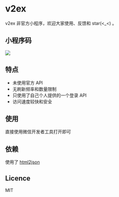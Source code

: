 # v2ex
v2ex 非官方小程序，欢迎大家使用、反馈和 star(<_<) 。

## 小程序码
![](https://imgur.com/a/tZt0x)

## 特点
* 未使用官方 API
* 无刷新频率和数量限制
* 只使用了自己个人提供的一个登录 API
* 访问速度较快和安全

## 使用
直接使用微信开发者工具打开即可

## 依赖
使用了 [html2json](https://github.com/Jxck/html2json.git) 

## Licence
MIT
